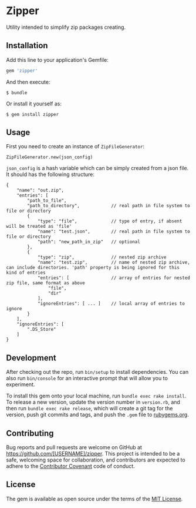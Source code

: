 # Zipper

Utility intended to simplify zip packages creating.

## Installation

Add this line to your application's Gemfile:

```ruby
gem 'zipper'
```

And then execute:

    $ bundle

Or install it yourself as:

    $ gem install zipper

## Usage

First you need to create an instance of `ZipFileGenerator`:

    ZipFileGenerator.new(json_config)

`json_config` is a hash variable which can be simply created from a json file. It should has the following structure:

    {
        "name": "out.zip",
        "entries": [
            "path_to_file",
            "path_to_directory",            // real path in file system to file or directory
            {
                "type": "file",             // type of entry, if absent will be treated as 'file'
                "name": "test.json",        // real path in file system to file or directory
                "path": "new_path_in_zip"   // optional
            },
            {
                "type": "zip",              // nested zip archive
                "name": "test.zip",         // name of nested zip archive, can include directories. 'path' property is being ignored for this kind of entries
                "entries": [                // array of entries for nested zip file, same format as above
                    "file",
                    "dir"
                ],
                "ignoreEntries": [ ... ]    // local array of entries to ignore
            }
        ],
        "ignoreEntries": [
            ".DS_Store"
        ]
    }

## Development

After checking out the repo, run `bin/setup` to install dependencies. You can also run `bin/console` for an interactive prompt that will allow you to experiment.

To install this gem onto your local machine, run `bundle exec rake install`. To release a new version, update the version number in `version.rb`, and then run `bundle exec rake release`, which will create a git tag for the version, push git commits and tags, and push the `.gem` file to [rubygems.org](https://rubygems.org).

## Contributing

Bug reports and pull requests are welcome on GitHub at https://github.com/[USERNAME]/zipper. This project is intended to be a safe, welcoming space for collaboration, and contributors are expected to adhere to the [Contributor Covenant](http://contributor-covenant.org) code of conduct.


## License

The gem is available as open source under the terms of the [MIT License](http://opensource.org/licenses/MIT).

